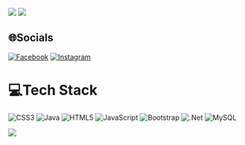 
![](https://github-readme-stats.vercel.app/api?username=HuDery&theme=dark&hide_border=false&include_all_commits=false&count_private=false) 
![](https://github-readme-streak-stats.herokuapp.com/?user=HuDery&theme=dark&hide_border=false)


## 🌐Socials
[![Facebook](https://img.shields.io/badge/Facebook-%231877F2.svg?logo=Facebook&logoColor=white)](https://facebook.com/https://www.facebook.com/le.haduy.73/) [![Instagram](https://img.shields.io/badge/Instagram-%23E4405F.svg?logo=Instagram&logoColor=white)](https://instagram.com/https://www.instagram.com/__haduy/) 

# 💻Tech Stack
![CSS3](https://img.shields.io/badge/css3-%231572B6.svg?style=flat&logo=css3&logoColor=white) ![Java](https://img.shields.io/badge/java-%23ED8B00.svg?style=flat&logo=java&logoColor=white) ![HTML5](https://img.shields.io/badge/html5-%23E34F26.svg?style=flat&logo=html5&logoColor=white) ![JavaScript](https://img.shields.io/badge/javascript-%23323330.svg?style=flat&logo=javascript&logoColor=%23F7DF1E) ![Bootstrap](https://img.shields.io/badge/bootstrap-%23563D7C.svg?style=flat&logo=bootstrap&logoColor=white) ![.Net](https://img.shields.io/badge/.NET-5C2D91?style=flat&logo=.net&logoColor=white) ![MySQL](https://img.shields.io/badge/mysql-%2300f.svg?style=flat&logo=mysql&logoColor=white)


![](https://github-readme-stats.vercel.app/api/top-langs/?username=HuDery&theme=dark&hide_border=false&include_all_commits=false&count_private=false&layout=compact)

